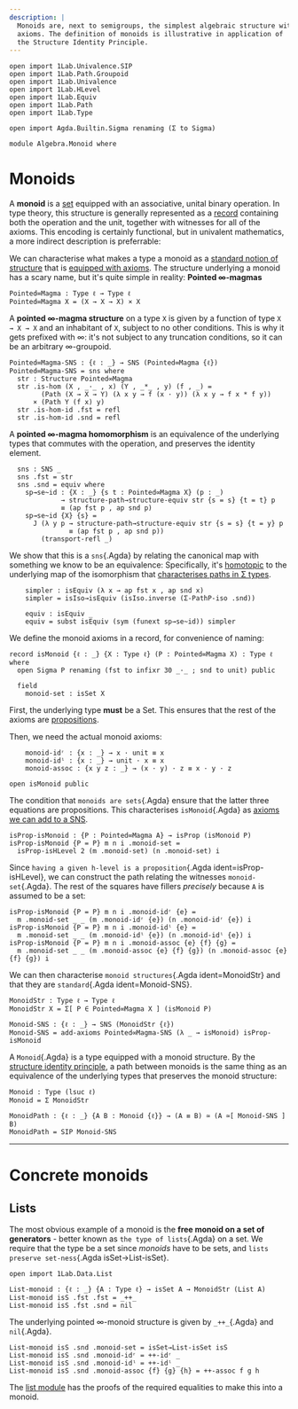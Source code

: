 ```yaml
---
description: |
  Monoids are, next to semigroups, the simplest algebraic structure with
  axioms. The definition of monoids is illustrative in application of
  the Structure Identity Principle.
---
```


```
open import 1Lab.Univalence.SIP
open import 1Lab.Path.Groupoid
open import 1Lab.Univalence
open import 1Lab.HLevel
open import 1Lab.Equiv
open import 1Lab.Path
open import 1Lab.Type

open import Agda.Builtin.Sigma renaming (Σ to Sigma)

module Algebra.Monoid where
```

<!--
```
private variable
  ℓ : Level
  A : Type ℓ
```
-->

# Monoids

A **monoid** is a [set] equipped with an associative, unital binary
operation. In type theory, this structure is generally represented as a
[record] containing both the operation and the unit, together with
witnesses for all of the axioms. This encoding is certainly functional,
but in univalent mathematics, a more indirect description is
preferrable:

[record]: https://agda.readthedocs.io/en/v2.6.2/language/record-types.html
[set]: agda://1Lab.HLevel#Set

We can characterise what makes a type a monoid as a [standard notion of
structure] that is [equipped with axioms]. The structure
underlying a monoid has a scary name, but it's quite simple in reality:
**Pointed $\infty$-magmas**

[equipped with axioms]: agda://1Lab.Univalence.SIP#add-axioms
[standard notion of structure]: agda://1Lab.Univalence.SIP#SNS

```
Pointed∞Magma : Type ℓ → Type ℓ
Pointed∞Magma X = (X → X → X) × X
```

A **pointed $\infty$-magma structure** on a type `X` is given by a
function of type `X → X → X` and an inhabitant of `X`, subject to no
other conditions. This is why it gets prefixed with $\infty$: it's not
subject to any truncation conditions, so it can be an arbitrary
$\infty$-groupoid.

```
Pointed∞Magma-SNS : {ℓ : _} → SNS (Pointed∞Magma {ℓ})
Pointed∞Magma-SNS = sns where
  str : Structure Pointed∞Magma
  str .is-hom (X , _·_ , x) (Y , _*_ , y) (f , _) =
        (Path (X → X → Y) (λ x y → f (x · y)) (λ x y → f x * f y))
      × (Path Y (f x) y)
  str .is-hom-id .fst = refl
  str .is-hom-id .snd = refl
```

A **pointed $\infty$-magma homomorphism** is an equivalence of the
underlying types that commutes with the operation, and preserves the
identity element.

```
  sns : SNS _
  sns .fst = str
  sns .snd = equiv where
    sp→se~id : {X : _} {s t : Pointed∞Magma X} (p : _)
             → structure-path→structure-equiv str {s = s} {t = t} p
             ≡ (ap fst p , ap snd p)
    sp→se~id {X} {s} =
      J (λ y p → structure-path→structure-equiv str {s = s} {t = y} p
               ≡ (ap fst p , ap snd p))
        (transport-refl _)
```

We show that this is a `sns`{.Agda} by relating the canonical map with
something we know to be an equivalence: Specifically, it's [homotopic]
to the underlying map of the isomorphism that [characterises paths in Σ
types].

[homotopic]: agda://1Lab.Path#funext
[characterises paths in Σ types]: agda://1Lab.Path.Groupoid#Σ-PathP-iso

```
    simpler : isEquiv (λ x → ap fst x , ap snd x)
    simpler = isIso→isEquiv (isIso.inverse (Σ-PathP-iso .snd))
    
    equiv : isEquiv _
    equiv = subst isEquiv (sym (funext sp→se~id)) simpler
```

We define the monoid axioms in a record, for convenience of naming:

```
record isMonoid {ℓ : _} {X : Type ℓ} (P : Pointed∞Magma X) : Type ℓ where
  open Sigma P renaming (fst to infixr 30 _·_ ; snd to unit) public

  field
    monoid-set : isSet X
```

First, the underlying type **must** be a Set. This ensures that the rest
of the axioms are [propositions].

[propositions]: agda://1Lab.HLevel#isProp

Then, we need the actual monoid axioms:

```
    monoid-idʳ : {x : _} → x · unit ≡ x
    monoid-idˡ : {x : _} → unit · x ≡ x
    monoid-assoc : {x y z : _} → (x · y) · z ≡ x · y · z

open isMonoid public
```

The condition that `monoids are sets`{.Agda} ensure that the latter
three equations are propositions. This characterises
`isMonoid`{.Agda} as [axioms we can add to a SNS].

[axioms we can add to a SNS]: agda://1Lab.Univalence.SIP#add-axioms

```
isProp-isMonoid : {P : Pointed∞Magma A} → isProp (isMonoid P)
isProp-isMonoid {P = P} m n i .monoid-set =
  isProp-isHLevel 2 (m .monoid-set) (n .monoid-set) i
```

Since `having a given h-level is a proposition`{.Agda
ident=isProp-isHLevel}, we can construct the path relating the witnesses
`monoid-set`{.Agda}. The rest of the squares have fillers _precisely_
because `A` is assumed to be a set:

```
isProp-isMonoid {P = P} m n i .monoid-idʳ {e} =
  m .monoid-set _ _ (m .monoid-idʳ {e}) (n .monoid-idʳ {e}) i
isProp-isMonoid {P = P} m n i .monoid-idˡ {e} = 
  m .monoid-set _ _ (m .monoid-idˡ {e}) (n .monoid-idˡ {e}) i
isProp-isMonoid {P = P} m n i .monoid-assoc {e} {f} {g} =
  m .monoid-set _ _ (m .monoid-assoc {e} {f} {g}) (n .monoid-assoc {e} {f} {g}) i
```

We can then characterise `monoid structures`{.Agda ident=MonoidStr} and
that they are `standard`{.Agda ident=Monoid-SNS}.

```
MonoidStr : Type ℓ → Type ℓ
MonoidStr X = Σ[ P ∈ Pointed∞Magma X ] (isMonoid P)

Monoid-SNS : {ℓ : _} → SNS (MonoidStr {ℓ})
Monoid-SNS = add-axioms Pointed∞Magma-SNS (λ _ → isMonoid) isProp-isMonoid
```

A `Monoid`{.Agda} is a type equipped with a monoid structure. By the
[structure identity principle], a path between monoids is the same thing
as an equivalence of the underlying types that preserves the monoid structure:

[structure identity principle]: agda://1Lab.Univalence.SIP

```
Monoid : Type (lsuc ℓ)
Monoid = Σ MonoidStr

MonoidPath : {ℓ : _} {A B : Monoid {ℓ}} → (A ≡ B) ≃ (A ≃[ Monoid-SNS ] B)
MonoidPath = SIP Monoid-SNS
```

---

# Concrete monoids

## Lists

The most obvious example of a monoid is the **free monoid on a set of
generators** - better known as `the type of lists`{.Agda} on a set. We
require that the type be a set since _monoids_ have to be sets, and
`lists preserve set-ness`{.Agda isSet→List-isSet}.

```
open import 1Lab.Data.List

List-monoid : {ℓ : _} {A : Type ℓ} → isSet A → MonoidStr (List A)
List-monoid isS .fst .fst = _++_
List-monoid isS .fst .snd = nil
```

The underlying pointed $\infty$-monoid structure is given by
`_++_`{.Agda} and `nil`{.Agda}.

```
List-monoid isS .snd .monoid-set = isSet→List-isSet isS
List-monoid isS .snd .monoid-idʳ = ++-idʳ _
List-monoid isS .snd .monoid-idˡ = ++-idˡ _
List-monoid isS .snd .monoid-assoc {f} {g} {h} = ++-assoc f g h
```

The [list module](agda://1Lab.Data.List) has the proofs of the required
equalities to make this into a monoid.